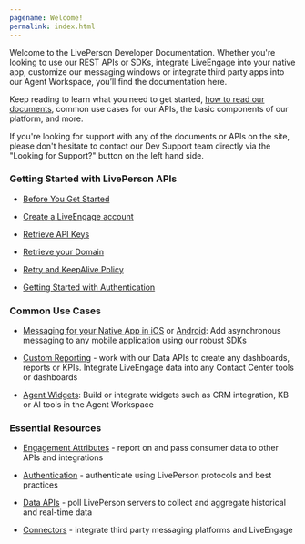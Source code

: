```yaml
---
pagename: Welcome!
permalink: index.html
---
```


Welcome to the LivePerson Developer Documentation. Whether you're looking to use our REST APIs or SDKs, integrate LiveEngage into your native app, customize our messaging windows or integrate third party apps into our Agent Workspace, you’ll find the documentation here.

Keep reading to learn what you need to get started, [how to read our documents](getting-started-with-liveengage-apis-how-to-read-our-documents.html), common use cases for our APIs, the basic components of our platform, and more.

If you're looking for support with any of the documents or APIs on the site, please don't hesitate to contact our Dev Support team directly via the "Looking for Support?" button on the left hand side.

### Getting Started with LivePerson APIs

* [Before You Get Started](before-you-get-started-considerations-and-requirements.html)

* [Create a LiveEngage account](http://register.liveperson.com/developer/signup)

* [Retrieve API Keys](retrieve-api-keys-create-a-new-api-key.html)

* [Retrieve your Domain](retrieve-api-domains-using-the-domain-api.html)

* [Retry and KeepAlive Policy](retry-and-keepalive-best-practices-overview.html)

* [Getting Started with Authentication](essential-resources-getting-started-with-authentication.html)

### Common Use Cases

* [Messaging for your Native App in iOS](mobile-app-messaging-sdk-for-ios-overview.html) or [Android](/mobile-app-messaging-sdk-for-android-overview.html): Add asynchronous messaging to any mobile application using our robust SDKs

* [Custom Reporting](essential-resources-getting-started-with-data-apis.html) - work with our Data APIs to create any dashboards, reports or KPIs.  Integrate LiveEngage data into any Contact Center tools or dashboards

* [Agent Widgets](agent-workspace-widget-sdk-overview.html): Build or integrate widgets such as CRM integration, KB or AI tools in the Agent Workspace

### Essential Resources

* [Engagement Attributes](essential-resources-getting-started-with-engagement-attributes.html) - report on and pass consumer data to other APIs and integrations

* [Authentication](authentication-introduction.html) - authenticate using LivePerson protocols and best practices

* [Data APIs](essential-resources-getting-started-with-data-apis.html) - poll LivePerson servers to collect and aggregate historical and real-time data

* [Connectors](connector-api-first-steps-overview.html) - integrate third party messaging platforms and LiveEngage
